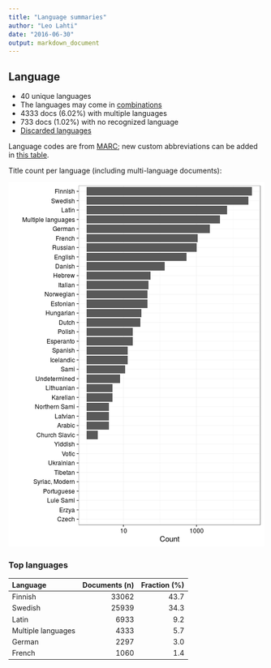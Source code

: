 ```yaml
---
title: "Language summaries"
author: "Leo Lahti"
date: "2016-06-30"
output: markdown_document
---
```


## Language

 * 40 unique languages
 * The languages may come in [combinations](output.tables/language_conversions.csv)
 * 4333 docs (6.02%) with multiple languages
 * 733 docs (1.02%) with no recognized language 
 * [Discarded languages](output.tables/language_discarded.csv)

Language codes are from [MARC](http://www.loc.gov/marc/languages/language_code.html); new custom abbreviations can be added in [this table](https://github.com/rOpenGov/bibliographica/blob/master/inst/extdata/language_abbreviations.csv).

Title count per language (including multi-language documents):

![plot of chunk summarylang](figure/summarylang-1.png)


### Top languages


|Language           | Documents (n)| Fraction (%)|
|:------------------|-------------:|------------:|
|Finnish            |         33062|         43.7|
|Swedish            |         25939|         34.3|
|Latin              |          6933|          9.2|
|Multiple languages |          4333|          5.7|
|German             |          2297|          3.0|
|French             |          1060|          1.4|

